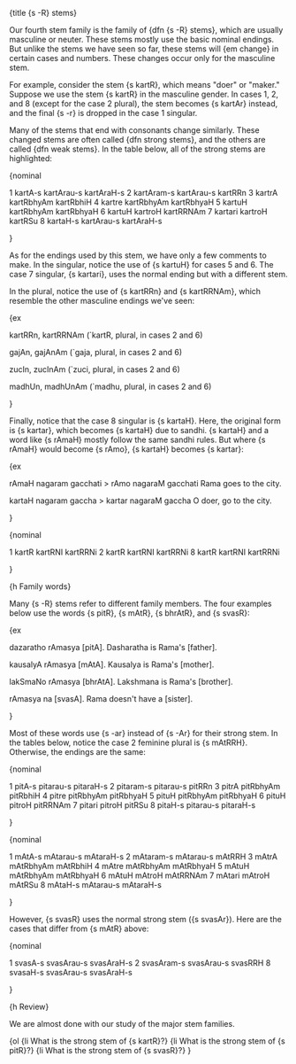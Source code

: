 {title {s -R} stems}

Our fourth stem family is the family of {dfn {s -R} stems}, which are usually
masculine or neuter. These stems mostly use the basic nominal endings. But
unlike the stems we have seen so far, these stems will {em change} in certain
cases and numbers. These changes occur only for the masculine stem.

For example, consider the stem {s kartR}, which means "doer" or
"maker." Suppose we use the stem {s kartR} in the masculine gender. In cases 1,
2, and 8 (except for the case 2 plural), the stem becomes {s kartAr} instead,
and the final {s -r} is dropped in the case 1 singular.

Many of the stems that end with consonants change similarly. These changed
stems are often called {dfn strong stems}, and the others are called {dfn weak
stems}. In the table below, all of the strong stems are highlighted:


{nominal

1 kartA-s kartArau-s kartAraH-s
2 kartAram-s kartArau-s kartRRn
3 kartrA kartRbhyAm kartRbhiH
4 kartre kartRbhyAm kartRbhyaH
5 kartuH kartRbhyAm kartRbhyaH
6 kartuH kartroH kartRRNAm
7 kartari kartroH kartRSu
8 kartaH-s kartArau-s kartAraH-s

}

As for the endings used by this stem, we have only a few comments to make. In
the singular, notice the use of {s kartuH} for cases 5 and 6. The case 7
singular, {s kartari}, uses the normal ending but with a different stem. 

In the plural, notice the use of {s kartRRn} and {s kartRRNAm}, which resemble
the other masculine endings we've seen:

{ex

kartRRn, kartRRNAm
(`kartR, plural, in cases 2 and 6)

gajAn, gajAnAm
(`gaja, plural, in cases 2 and 6)

zucIn, zucInAm
(`zuci, plural, in cases 2 and 6)

madhUn, madhUnAm
(`madhu, plural, in cases 2 and 6)

}

Finally, notice that the case 8 singular is {s kartaH}. Here, the original form
is {s kartar}, which becomes {s kartaH} due to sandhi. {s kartaH} and a word
like {s rAmaH} mostly follow the same sandhi rules. But where {s rAmaH} would become {s rAmo}, {s kartaH} becomes {s kartar}:

{ex

rAmaH nagaram gacchati > rAmo nagaraM gacchati
Rama goes to the city.

kartaH nagaram gaccha > kartar nagaraM gaccha
O doer, go to the city.

}


{nominal

1 kartR kartRNI kartRRNi
2 kartR kartRNI kartRRNi
8 kartR kartRNI kartRRNi

}

{h Family words}

Many {s -R} stems refer to different family members. The four examples below
use the words {s pitR}, {s mAtR}, {s bhrAtR}, and {s svasR}:

{ex

dazaratho rAmasya [pitA].
Dasharatha is Rama's [father].

kausalyA rAmasya [mAtA].
Kausalya is Rama's [mother].

lakSmaNo rAmasya [bhrAtA].
Lakshmana is Rama's [brother].

rAmasya na [svasA].
Rama doesn't have a [sister].

}

Most of these words use {s -ar} instead of {s -Ar} for their strong stem. In
the tables below, notice the case 2 feminine plural is {s mAtRRH}. Otherwise,
the endings are the same:

{nominal

1 pitA-s pitarau-s pitaraH-s
2 pitaram-s pitarau-s pitRRn
3 pitrA pitRbhyAm pitRbhiH
4 pitre pitRbhyAm pitRbhyaH
5 pituH pitRbhyAm pitRbhyaH
6 pituH pitroH pitRRNAm
7 pitari pitroH pitRSu
8 pitaH-s pitarau-s pitaraH-s

}

{nominal

1 mAtA-s mAtarau-s mAtaraH-s
2 mAtaram-s mAtarau-s mAtRRH
3 mAtrA mAtRbhyAm mAtRbhiH
4 mAtre mAtRbhyAm mAtRbhyaH
5 mAtuH mAtRbhyAm mAtRbhyaH
6 mAtuH mAtroH mAtRRNAm
7 mAtari mAtroH mAtRSu
8 mAtaH-s mAtarau-s mAtaraH-s

}

However, {s svasR} uses the normal strong stem ({s svasAr}). Here are the cases
that differ from {s mAtR} above:

{nominal

1 svasA-s svasArau-s svasAraH-s
2 svasAram-s svasArau-s svasRRH
8 svasaH-s svasArau-s svasAraH-s

}


{h Review}

We are almost done with our study of the major stem families.

{ol
    {li What is the strong stem of {s kartR}?}
    {li What is the strong stem of {s pitR}?}
    {li What is the strong stem of {s svasR}?}
}
